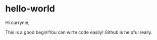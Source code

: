 # hello-world
Hi currynie,

This is a good begin!You can wirte code easily!
Github is helpful really.
